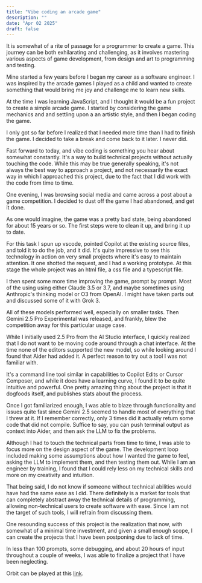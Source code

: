 ```yaml
---
title: "Vibe coding an arcade game"
description: ""
date: "Apr 02 2025"
draft: false
---
```


It is somewhat of a rite of passage for a programmer to create a game. This journey can be both exhilarating and challenging, as it involves mastering various aspects of game development, from design and art to programming and testing.

Mine started a few years before I began my career as a software engineer. I was inspired by the arcade games I played as a child and wanted to create something that would bring me joy and challenge me to learn new skills.

At the time I was learning JavaScript, and I thought it would be a fun project to create a simple arcade game. I started by considering the game mechanics and and settling upon a an artistic style, and then I began coding the game.

I only got so far before I realized that I needed more time than I had to finish the game. I decided to take a break and come back to it later. I never did.

Fast forward to today, and vibe coding is something you hear about somewhat constantly. It's a way to build technical projects without actually touching the code. While this may be true generally speaking, it's not always the best way to approach a project, and not necessarily the exact way in which I approached this project, due to the fact that I did work with the code from time to time.

One evening, I was browsing social media and came across a post about a game competition. I decided to dust off the game I had abandoned, and get it done.

As one would imagine, the game was a pretty bad state, being abandoned for about 15 years or so. The first steps were to clean it up, and bring it up to date.

For this task I spun up vscode, pointed Copilot at the existing source files, and told it to do the job, and it did. It's quite impressive to see this technology in action on very small projects where it's easy to maintain attention. It one shotted the request, and I had a working prototype. At this stage the whole project was an html file, a css file and a typescript file.

I then spent some more time improving the game, prompt by prompt. Most of the using using either Claude 3.5 or 3.7, and maybe sometimes using Anthropic's thinking model or O3 from OpenAI. I might have taken parts out and discussed some of it with Grok 3.

All of these models performed well, especially on smaller tasks. Then Gemini 2.5 Pro Experimental was released, and frankly, blew the competition away for this particular usage case.

While I initially used 2.5 Pro from the AI Studio interface, I quickly realized that I do not want to be moving code around through a chat interface. At the time none of the editors supported the new model, so while looking around I found that Aider had added it. A perfect reason to try out a tool I was not familiar with.

It's a command line tool similar in capabilities to Copilot Edits or Cursor Composer, and while it does have a learning curve, I found it to be quite intuitive and powerful. One pretty amazing thing about the project is that it dogfoods itself, and publishes stats about the process.

Once I got familiarized enough, I was able to blaze through functionality and issues quite fast since Gemini 2.5 seemed to handle most of everything that I threw at it. If I remember correctly, only 3 times did it actually return some code that did not compile. Suffice to say, you can push terminal output as context into Aider, and then ask the LLM to fix the problems.

Although I had to touch the technical parts from time to time, I was able to focus more on the design aspect of the game. The development loop included making some assumptions about how I wanted the game to feel, asking the LLM to implement them, and then testing them out. While I am an engineer by training, I found that I could rely less on my technical skills and more on my creativity and intuition.

That being said, I do not know if someone without technical abilities would have had the same ease as I did. There definitely is a market for tools that can completely abstract away the technical details of programming, allowing non-technical users to create software with ease. Since I am not the target of such tools, I will refrain from discussing them.

One resounding success of this project is the realization that now, with somewhat of a minimal time investment, and given a small enough scope, I can create the projects that I have been postponing due to lack of time.

In less than 100 prompts, some debugging, and about 20 hours of input throughout a couple of weeks, I was able to finalize a project that I have been neglecting.

Orbit can be played at this [link](https://orbit.claudiu-ivan.com).
